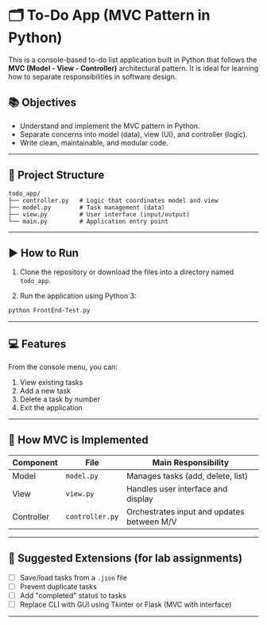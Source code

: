 
# 🗂️ To-Do App (MVC Pattern in Python)

This is a console-based to-do list application built in Python that follows the **MVC (Model - View - Controller)** architectural pattern. It is ideal for learning how to separate responsibilities in software design.

## 📚 Objectives

- Understand and implement the MVC pattern in Python.
- Separate concerns into model (data), view (UI), and controller (logic).
- Write clean, maintainable, and modular code.

---

## 📁 Project Structure

```
todo_app/
├── controller.py   # Logic that coordinates model and view
├── model.py        # Task management (data)
├── view.py         # User interface (input/output)
└── main.py         # Application entry point
```

---

## ▶️ How to Run

1. Clone the repository or download the files into a directory named `todo_app`.

2. Run the application using Python 3:

```bash
python FrontEnd-Test.py
```

---

## 💻 Features

From the console menu, you can:

1. View existing tasks  
2. Add a new task  
3. Delete a task by number  
4. Exit the application

---

## 🧠 How MVC is Implemented

| Component   | File           | Main Responsibility                          |
|------------|----------------|-----------------------------------------------|
| Model      | `model.py`     | Manages tasks (add, delete, list)             |
| View       | `view.py`      | Handles user interface and display            |
| Controller | `controller.py`| Orchestrates input and updates between M/V    |

---

## 🧩 Suggested Extensions (for lab assignments)

- [ ] Save/load tasks from a `.json` file
- [ ] Prevent duplicate tasks
- [ ] Add "completed" status to tasks
- [ ] Replace CLI with GUI using Tkinter or Flask (MVC with interface)

---


